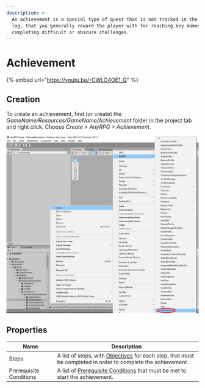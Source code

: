 ```yaml
---
description: >-
  An achievement is a special type of quest that is not tracked in the quest
  log, that you generally reward the player with for reaching key moments or
  completing difficult or obscure challenges.
---
```


# Achievement

{% embed url="https://youtu.be/-CWLO4OE1_Q" %}

## Creation

To create an achievement, find (or create) the _GameName/Resources/GameName/Achievement_ folder in the project tab and right click.  Choose _Create > AnyRPG > Achievement_.

![](<../.gitbook/assets/image (2) (7).png>)

## Properties

| Name                    | Description                                                                                                                               |
| ----------------------- | ----------------------------------------------------------------------------------------------------------------------------------------- |
| Steps                   | A list of steps, with [Objectives](quest.md#quest-objectives) for each step, that must be completed in order to complete the achievement. |
| Prerequisite Conditions | A list of [Prerequisite Conditions](../shared-properties/prerequisite-conditions.md) that must be met to start the achievement.           |
